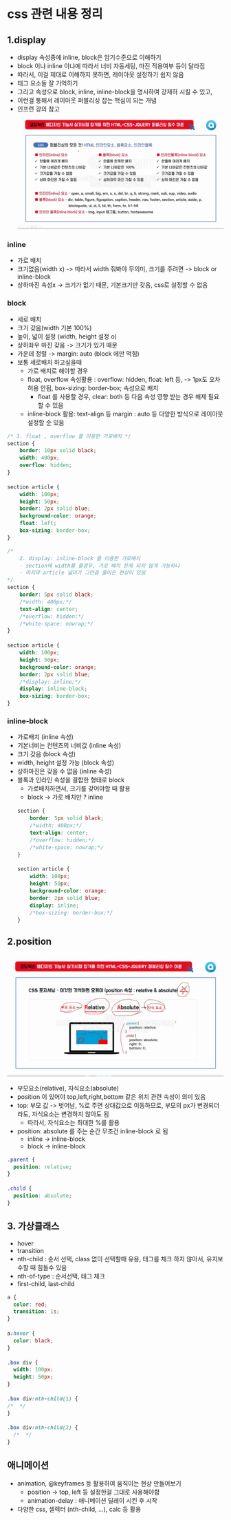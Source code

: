 # css 관련 내용 정리

## 1.display

- display 속성중에 inline, block은 암기수준으로 이해하기
- block 이냐 inline 이냐에 따라서 너비 자동세팅, 마진 적용여부 등이 달라짐
- 따라서, 이걸 제대로 이해하지 못하면, 레이아웃 설정하기 쉽지 않음
- 태그 요소들 잘 기억하기
- 그리고 속성으로 block, inline, inline-block을 명시하여 강제하 시킬 수 있고,
- 이런걸 통해서 레이아웃 퍼블리싱 잡는 핵심이 되는 개념
- 인프런 강의 참고
  ![inline-block.png](img/inline-block.png)

### inline

- 가로 배치
- 크기없음(width x) -> 따라서 width 줘봐야 무의미, 크기를 주려면 -> block or inline-block
- 상하마진 속성x -> 크기가 없기 때문, 기본크기만 갖음, css로 설정할 수 없음

### block

- 세로 배치
- 크기 갖음(width 기본 100%)
- 높이, 넓이 설정 (width, height 설정 o)
- 상하좌우 마진 갖음 -> 크기가 있기 때문
- 가운데 정렬 -> margin: auto (block 에만 먹힘)
- 보통 세로배치 하고싶을때
    - 가로 배치로 해야할 경우
    - float, overflow 속성활용 : overflow: hidden, float: left 등, -> 1px도 오차 허용 안됨, box-sizing: border-box; 속성으로 배치
        - float 를 사용할 경우, clear: both 등 다음 속성 영향 받는 경우 해제 필요할 수 있음
    - inline-block 활용: text-align 등 margin : auto 등 다양한 방식으로 레이아웃 설정할 순 있음

```css
/* 1. float , overflow 를 이용한 가로배치 */
section {
    border: 10px solid black;
    width: 400px;
    overflow: hidden;
}

section article {
    width: 100px;
    height: 50px;
    border: 2px solid blue;
    background-color: orange;
    float: left;
    box-sizing: border-box;
}
```

```css
/* 
    2. display: inline-block 를 이용한 가로배치
    - section에 width를 줄경우, 가로 배치 문제 되지 않게 가능하나
    - 마지막 article 넓이가 그만큼 줄어든 현상이 있음 
*/
section {
    border: 5px solid black;
    /*width: 400px;*/
    text-align: center;
    /*overflow: hidden;*/
    /*white-space: nowrap;*/
}

section article {
    width: 100px;
    height: 50px;
    background-color: orange;
    border: 2px solid blue;
    /*display: inline;*/
    display: inline-block;
    box-sizing: border-box;
}
```

### inline-block

- 가로배치 (inline 속성)
- 기본너비는 컨텐츠의 너비값 (inline 속성)
- 크기 갖음 (block 속성)
- width, height 설정 가능 (block 속성)
- 상하마진은 갖을 수 없음 (inline 속성)
- 블록과 인라인 속성을 결합한 형태로 block
  - 가로배치하면서, 크기를 갖어야할 때 활용
  - block -> 가로 배치만 ? inline
  ```css
  section {
      border: 5px solid black;
      /*width: 400px;*/
      text-align: center;
      /*overflow: hidden;*/
      /*white-space: nowrap;*/
  }
  
  section article {
      width: 100px;
      height: 50px;
      background-color: orange;
      border: 2px solid blue;
      display: inline;
      /*box-sizing: border-box;*/
  }
  ```
  
## 2.position
![position.png](img/position.png)
- 부모요소(relative), 자식요소(absolute)
- position 이 있어야 top,left,right,bottom 같은 위치 관련 속성이 의미 있음
- top: 부모 값 -> 벗어남, %로 주면 상대값으로 이동하므로, 부모의 px가 변경되더라도, 자식요소는 변경하지 않아도 됨
  - 따라서, 자식요소는 최대한 %를 활용
- position: absolute 를 주는 순간 무조건 inline-block 로 됨
  - inline -> inline-block
  - block -> inline-block

```css
.parent {
  position: relative;
}

.child {
  position: absolute;
}
```

## 3. 가상클래스
- hover
- transition
- nth-child : 순서 선택, class 없이 선택할때 유용, 태그를 체크 하지 않아서, 유지보수할 때 힘들수 있음
- nth-of-type : 순서선택, 태그 체크
- first-child, last-child

```css
a {
  color: red;
  transition: 1s;
}

a:hover {
  color: black;
}

.box div {
  width: 100px;
  height: 50px;
}

.box div:nth-child(1) {
/*  */
}

.box div:nth-child(2) {
  /*  */
}


```

## 애니메이션
- animation, @keyframes 등 활용하여 움직이는 현상 만들어보기
  - position -> top, left 등 설정한걸 그대로 사용해야함
  - animation-delay : 애니메이션 딜레이 시킨 후 시작
- 다양한 css, 셀렉터 (nth-child, ...), calc 등 활용
